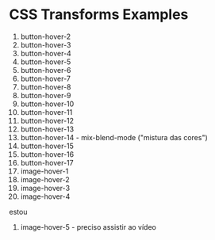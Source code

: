 # CSS Transforms Examples

1. button-hover-2
1. button-hover-3
1. button-hover-4
1. button-hover-5
1. button-hover-6
1. button-hover-7
1. button-hover-8
1. button-hover-9
1. button-hover-10
1. button-hover-11
1. button-hover-12
1. button-hover-13
1. button-hover-14 - mix-blend-mode ("mistura das cores")
1. button-hover-15
1. button-hover-16
1. button-hover-17
1. image-hover-1
1. image-hover-2
1. image-hover-3
1. image-hover-4

estou
1. image-hover-5 - preciso assistir ao vídeo